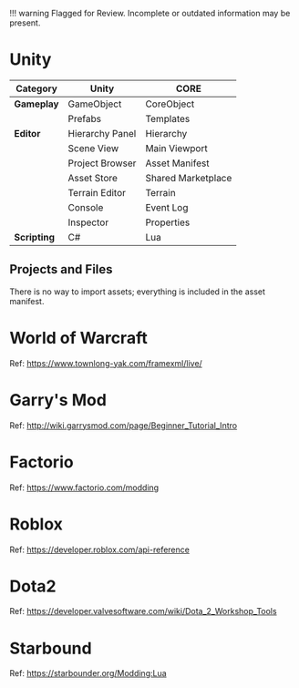 !!! warning
    Flagged for Review.
    Incomplete or outdated information may be present.

# Unity

| **Category** | **Unity** | **CORE** |
| ------ | ------ | ------ |
| **Gameplay** | GameObject | CoreObject |
| | Prefabs | Templates |
| **Editor** | Hierarchy Panel | Hierarchy |
| | Scene View | Main Viewport |
| | Project Browser | Asset Manifest |
| | Asset Store | Shared Marketplace |
| | Terrain Editor | Terrain |
| | Console | Event Log |
| | Inspector | Properties |
| **Scripting** | C# | Lua |

## Projects and Files

There is no way to import assets; everything is included in the asset manifest.


# World of Warcraft

Ref: https://www.townlong-yak.com/framexml/live/


# Garry's Mod

Ref: http://wiki.garrysmod.com/page/Beginner_Tutorial_Intro


# Factorio

Ref: https://www.factorio.com/modding

# Roblox

Ref: https://developer.roblox.com/api-reference

# Dota2

Ref: https://developer.valvesoftware.com/wiki/Dota_2_Workshop_Tools

# Starbound

Ref: https://starbounder.org/Modding:Lua
